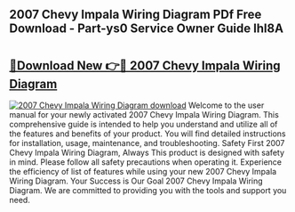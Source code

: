 ## 2007 Chevy Impala Wiring Diagram PDf Free Download - Part-ys0 Service Owner Guide lhl8A

# <h2><a href="http://dftye8x.blite.top/?on=2007+Chevy+Impala+Wiring+Diagram">🔗Download New 👉🔴 2007 Chevy Impala Wiring Diagram</a></h2>

[![2007 Chevy Impala Wiring Diagram download](https://i.imgur.com/lujVjoI.png)](http://dftye8x.blite.top/?on=2007+Chevy+Impala+Wiring+Diagram)
Welcome to the user manual for your newly activated 2007 Chevy Impala Wiring Diagram. This comprehensive guide is intended to help you understand and utilize all of the features and benefits of your product. You will find detailed instructions for installation, usage, maintenance, and troubleshooting. Safety First 2007 Chevy Impala Wiring Diagram, Always This product is designed with safety in mind. Please follow all safety precautions when operating it. Experience the efficiency of list of features while using your new 2007 Chevy Impala Wiring Diagram. Your Success is Our Goal 2007 Chevy Impala Wiring Diagram. We are committed to providing you with the tools and support you need.
